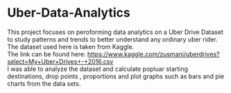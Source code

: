 # Uber-Data-Analytics

This project focuses on peroforming data analytics on a Uber Drive Dataset to study patterns and trends to better understand any ordinary uber rider.
The dataset used here is taken from Kaggle.  
The link can be found here: https://www.kaggle.com/zusmani/uberdrives?select=My+Uber+Drives+-+2016.csv  
I was able to analyze the dataset and calculate popluar starting destinations, drop points , proportions and plot graphs such as bars and pie charts from the data sets.  

